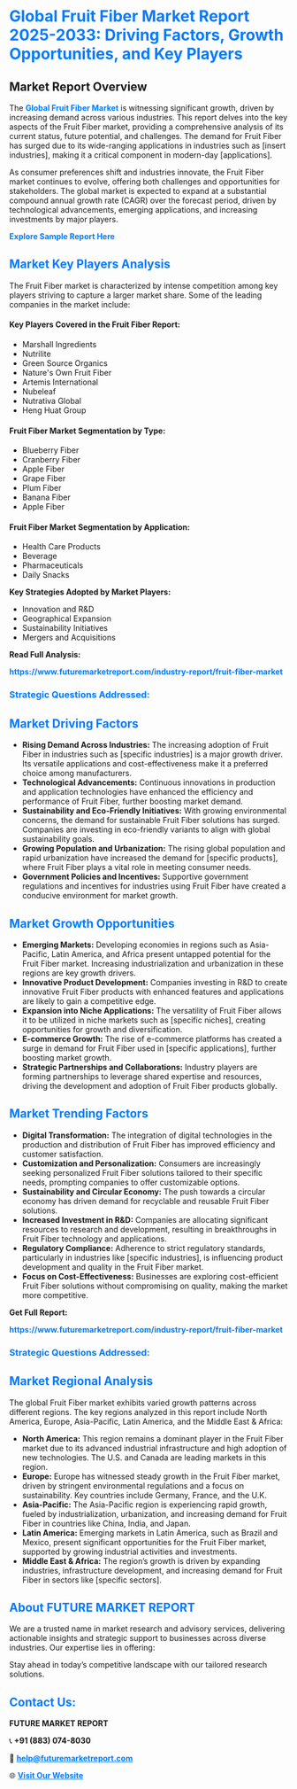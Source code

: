 <h1 style="color: #007BFF;">Global Fruit Fiber Market Report 2025-2033: Driving Factors, Growth Opportunities, and Key Players</h1>

<section id="overview">
<h2>Market Report Overview</h2>
<p>The <a href="https://www.futuremarketreport.com/industry-report/fruit-fiber-market" style="color: #007BFF; text-decoration: none;"><strong>Global Fruit Fiber Market</strong></a> is witnessing significant growth, driven by increasing demand across various industries. This report delves into the key aspects of the Fruit Fiber market, providing a comprehensive analysis of its current status, future potential, and challenges. The demand for Fruit Fiber has surged due to its wide-ranging applications in industries such as [insert industries], making it a critical component in modern-day [applications].</p>
<p>As consumer preferences shift and industries innovate, the Fruit Fiber market continues to evolve, offering both challenges and opportunities for stakeholders. The global market is expected to expand at a substantial compound annual growth rate (CAGR) over the forecast period, driven by technological advancements, emerging applications, and increasing investments by major players.</p>
</section>

<section id="overview">
<p><a href="https://www.futuremarketreport.com/request-sample/reportId=104005" style="color: #007BFF; text-decoration: none;"><strong>Explore Sample Report Here</strong></a></p>
</section>

<section id="key-players">
<h2 style="color: #007BFF;">Market Key Players Analysis</h2>
<p>The Fruit Fiber market is characterized by intense competition among key players striving to capture a larger market share. Some of the leading companies in the market include:</p>
<h4>Key Players Covered in the Fruit Fiber Report:</h4>
<ul><li>Marshall Ingredients</li><li>Nutrilite</li><li>Green Source Organics</li><li>Nature&#039;s Own Fruit Fiber</li><li>Artemis International</li><li>Nubeleaf</li><li>Nutrativa Global</li><li>Heng Huat Group</li></ul>
<h4>Fruit Fiber Market Segmentation by Type:</h4>
<ul><li>Blueberry Fiber</li><li>Cranberry Fiber</li><li>Apple Fiber</li><li>Grape Fiber</li><li>Plum Fiber</li><li>Banana Fiber</li><li>Apple Fiber</li></ul>

<h4>Fruit Fiber Market Segmentation by Application:</h4>
<ul><li>Health Care Products</li><li>Beverage</li><li>Pharmaceuticals</li><li>Daily Snacks</li></ul>
<p><strong>Key Strategies Adopted by Market Players:</strong></p>
<ul>
<li>Innovation and R&D</li>
<li>Geographical Expansion</li>
<li>Sustainability Initiatives</li>
<li>Mergers and Acquisitions</li>
</ul>
</section>

<section>
<p><strong>Read Full Analysis: </strong></p><a href="https://www.futuremarketreport.com/industry-report/fruit-fiber-market" style="color: #007BFF; text-decoration: none;"><strong>https://www.futuremarketreport.com/industry-report/fruit-fiber-market</strong></a>
<h3 style="color: #007BFF;">Strategic Questions Addressed:</h3>
</section>

<section id="driving-factors">
<h2 style="color: #007BFF;">Market Driving Factors</h2>
<ul>
<li><strong>Rising Demand Across Industries:</strong> The increasing adoption of Fruit Fiber in industries such as [specific industries] is a major growth driver. Its versatile applications and cost-effectiveness make it a preferred choice among manufacturers.</li>
<li><strong>Technological Advancements:</strong> Continuous innovations in production and application technologies have enhanced the efficiency and performance of Fruit Fiber, further boosting market demand.</li>
<li><strong>Sustainability and Eco-Friendly Initiatives:</strong> With growing environmental concerns, the demand for sustainable Fruit Fiber solutions has surged. Companies are investing in eco-friendly variants to align with global sustainability goals.</li>
<li><strong>Growing Population and Urbanization:</strong> The rising global population and rapid urbanization have increased the demand for [specific products], where Fruit Fiber plays a vital role in meeting consumer needs.</li>
<li><strong>Government Policies and Incentives:</strong> Supportive government regulations and incentives for industries using Fruit Fiber have created a conducive environment for market growth.</li>
</ul>
</section>

<section id="growth-opportunities">
<h2 style="color: #007BFF;">Market Growth Opportunities</h2>
<ul>
<li><strong>Emerging Markets:</strong> Developing economies in regions such as Asia-Pacific, Latin America, and Africa present untapped potential for the Fruit Fiber market. Increasing industrialization and urbanization in these regions are key growth drivers.</li>
<li><strong>Innovative Product Development:</strong> Companies investing in R&D to create innovative Fruit Fiber products with enhanced features and applications are likely to gain a competitive edge.</li>
<li><strong>Expansion into Niche Applications:</strong> The versatility of Fruit Fiber allows it to be utilized in niche markets such as [specific niches], creating opportunities for growth and diversification.</li>
<li><strong>E-commerce Growth:</strong> The rise of e-commerce platforms has created a surge in demand for Fruit Fiber used in [specific applications], further boosting market growth.</li>
<li><strong>Strategic Partnerships and Collaborations:</strong> Industry players are forming partnerships to leverage shared expertise and resources, driving the development and adoption of Fruit Fiber products globally.</li>
</ul>
</section>

<section id="trending-factors">
<h2 style="color: #007BFF;">Market Trending Factors</h2>
<ul>
<li><strong>Digital Transformation:</strong> The integration of digital technologies in the production and distribution of Fruit Fiber has improved efficiency and customer satisfaction.</li>
<li><strong>Customization and Personalization:</strong> Consumers are increasingly seeking personalized Fruit Fiber solutions tailored to their specific needs, prompting companies to offer customizable options.</li>
<li><strong>Sustainability and Circular Economy:</strong> The push towards a circular economy has driven demand for recyclable and reusable Fruit Fiber solutions.</li>
<li><strong>Increased Investment in R&D:</strong> Companies are allocating significant resources to research and development, resulting in breakthroughs in Fruit Fiber technology and applications.</li>
<li><strong>Regulatory Compliance:</strong> Adherence to strict regulatory standards, particularly in industries like [specific industries], is influencing product development and quality in the Fruit Fiber market.</li>
<li><strong>Focus on Cost-Effectiveness:</strong> Businesses are exploring cost-efficient Fruit Fiber solutions without compromising on quality, making the market more competitive.</li>
</ul>
</section>

<section>
<p><strong>Get Full Report: </strong></p><a href="https://www.futuremarketreport.com/industry-report/fruit-fiber-market" style="color: #007BFF; text-decoration: none;"><strong>https://www.futuremarketreport.com/industry-report/fruit-fiber-market</strong></a>
<h3 style="color: #007BFF;">Strategic Questions Addressed:</h3>
</section>


<section id="regional-analysis">
<h2 style="color: #007BFF;">Market Regional Analysis</h2>
<p>The global Fruit Fiber market exhibits varied growth patterns across different regions. The key regions analyzed in this report include North America, Europe, Asia-Pacific, Latin America, and the Middle East & Africa:</p>
<ul>
<li><strong>North America:</strong> This region remains a dominant player in the Fruit Fiber market due to its advanced industrial infrastructure and high adoption of new technologies. The U.S. and Canada are leading markets in this region.</li>
<li><strong>Europe:</strong> Europe has witnessed steady growth in the Fruit Fiber market, driven by stringent environmental regulations and a focus on sustainability. Key countries include Germany, France, and the U.K.</li>
<li><strong>Asia-Pacific:</strong> The Asia-Pacific region is experiencing rapid growth, fueled by industrialization, urbanization, and increasing demand for Fruit Fiber in countries like China, India, and Japan.</li>
<li><strong>Latin America:</strong> Emerging markets in Latin America, such as Brazil and Mexico, present significant opportunities for the Fruit Fiber market, supported by growing industrial activities and investments.</li>
<li><strong>Middle East & Africa:</strong> The region’s growth is driven by expanding industries, infrastructure development, and increasing demand for Fruit Fiber in sectors like [specific sectors].</li>
</ul>
</section>

<footer>
<h2 style="color: #007BFF;">About FUTURE MARKET REPORT</h2>
<p>We are a trusted name in market research and advisory services, delivering actionable insights and strategic support to businesses across diverse industries. Our expertise lies in offering:</p>

<p>Stay ahead in today’s competitive landscape with our tailored research solutions.</p>

<h2 style="color: #007BFF;">Contact Us:</h2>
<p><strong>FUTURE MARKET REPORT</strong></p>
<p>📞 <strong>+91 (883) 074-8030</strong></p>
<p>📧 <strong><a href="mailto:help@futuremarketreport.com" style="color: #007BFF;">help@futuremarketreport.com</a></strong></p>
<p>🌐 <strong><a href="https://www.futuremarketreport.com/" style="color: #007BFF;">Visit Our Website</a></strong></p>
</footer>